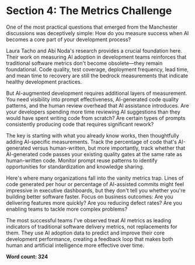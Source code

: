 # Section 4: The Metrics Challenge

One of the most practical questions that emerged from the Manchester discussions was deceptively simple: How do you measure success when AI becomes a core part of your development process?

Laura Tacho and Abi Noda's research provides a crucial foundation here. Their work on measuring AI adoption in development teams reinforces that traditional software metrics don't become obsolete—they remain foundational. Code quality, test coverage, deployment frequency, lead time, and mean time to recovery are still the bedrock measurements that indicate healthy development practices.

But AI-augmented development requires additional layers of measurement. You need visibility into prompt effectiveness, AI-generated code quality patterns, and the human review overhead that AI assistance introduces. Are your developers spending more time reviewing AI suggestions than they would have spent writing code from scratch? Are certain types of prompts consistently producing code that requires significant rework?

The key is starting with what you already know works, then thoughtfully adding AI-specific measurements. Track the percentage of code that's AI-generated versus human-written, but more importantly, track whether that AI-generated code passes your existing quality gates at the same rate as human-written code. Monitor prompt reuse patterns to identify opportunities for standardization and knowledge sharing.

Here's where many organizations fall into the vanity metrics trap. Lines of code generated per hour or percentage of AI-assisted commits might feel impressive in executive dashboards, but they don't tell you whether you're building better software faster. Focus on business outcomes: Are you delivering features more quickly? Are you reducing defect rates? Are you enabling teams to tackle more complex problems?

The most successful teams I've observed treat AI metrics as leading indicators of traditional software delivery metrics, not replacements for them. They use AI adoption data to predict and improve their core development performance, creating a feedback loop that makes both human and artificial intelligence more effective over time.

**Word count: 324**
